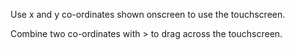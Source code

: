 Use x and y co-ordinates shown onscreen to use the touchscreen.

Combine two co-ordinates with > to drag across the touchscreen.